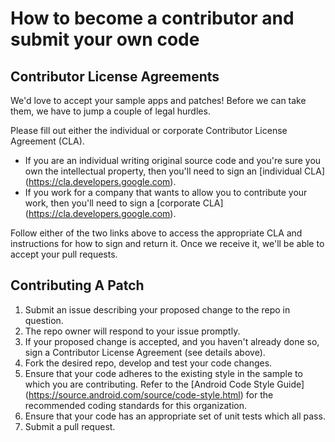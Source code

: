 # How to become a contributor and submit your own code

## Contributor License Agreements

We'd love to accept your sample apps and patches! Before we can take them, we
have to jump a couple of legal hurdles.

Please fill out either the individual or corporate Contributor License Agreement (CLA).

  * If you are an individual writing original source code and you're sure you
    own the intellectual property, then you'll need to sign an [individual CLA]
    (https://cla.developers.google.com).
  * If you work for a company that wants to allow you to contribute your work,
    then you'll need to sign a [corporate CLA]
    (https://cla.developers.google.com).

Follow either of the two links above to access the appropriate CLA and
instructions for how to sign and return it. Once we receive it, we'll be able to
accept your pull requests.

## Contributing A Patch

1. Submit an issue describing your proposed change to the repo in question.
2. The repo owner will respond to your issue promptly.
3. If your proposed change is accepted, and you haven't already done so, sign a
   Contributor License Agreement (see details above).
4. Fork the desired repo, develop and test your code changes.
5. Ensure that your code adheres to the existing style in the sample to which
   you are contributing. Refer to the
   [Android Code Style Guide]
   (https://source.android.com/source/code-style.html) for the
   recommended coding standards for this organization.
6. Ensure that your code has an appropriate set of unit tests which all pass.
7. Submit a pull request.

